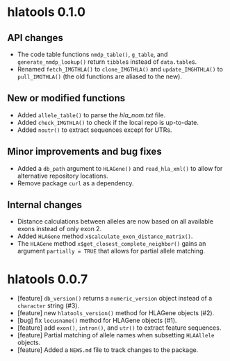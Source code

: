 # hlatools 0.1.0

## API changes
* The code table functions `nmdp_table()`, `g_table`, and `generate_nmdp_lookup()`
  return `tibble`s instead of `data.table`s.
* Renamed `fetch_IMGTHLA()` to `clone_IMGTHLA()` and `update_IMGHTHLA()` to
  `pull_IMGTHLA()` (the old functions are aliased to the new).

## New or modified functions
* Added `allele_table()` to parse the *hla_nom.txt* file.
* Added `check_IMGTHLA()` to check if the local repo is up-to-date.
* Added `noutr()` to extract sequences except for UTRs.
  
## Minor improvements and bug fixes
* Added a `db_path` argument to `HLAGene()` and `read_hla_xml()` to allow for
  alternative repository locations.
* Remove package `curl` as a dependency.

## Internal changes
* Distance calculations between alleles are now based on all available exons
  instead of only exon 2.
* Added `HLAGene` method `x$calculate_exon_distance_matrix()`.
* The `HLAGene` method `x$get_closest_complete_neighbor()` gains an argument
  `partially = TRUE` that allows for partial allele matching.

# hlatools 0.0.7

* [feature] `db_version()` returns a `numeric_version` object instead of a `character` string (#3).
* [feature] new `hlatools_version()` method for HLAGene objects (#2).
* [bug] fix `locusname()` method for HLAGene objects (#1).
* [feature] add `exon()`, `intron()`, and `utr()` to extract feature sequences.
* [feature] Partial matching of allele names when subsetting `HLAAllele` objects.
* [feature] Added a `NEWS.md` file to track changes to the package.



